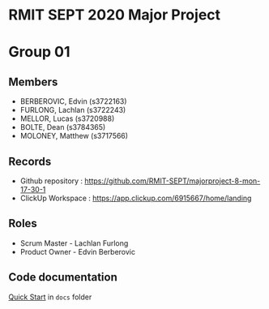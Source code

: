 # RMIT SEPT 2020 Major Project

# Group 01

## Members
* BERBEROVIC, Edvin (s3722163)
* FURLONG, Lachlan (s3722243)
* MELLOR, Lucas (s3720988)
* BOLTE, Dean (s3784365)
* MOLONEY, Matthew (s3717566)

## Records

* Github repository : https://github.com/RMIT-SEPT/majorproject-8-mon-17-30-1
* ClickUp Workspace : https://app.clickup.com/6915667/home/landing

## Roles

* Scrum Master - Lachlan Furlong
* Product Owner - Edvin Berberovic

## Code documentation

[Quick Start](/docs/README.md) in `docs` folder
